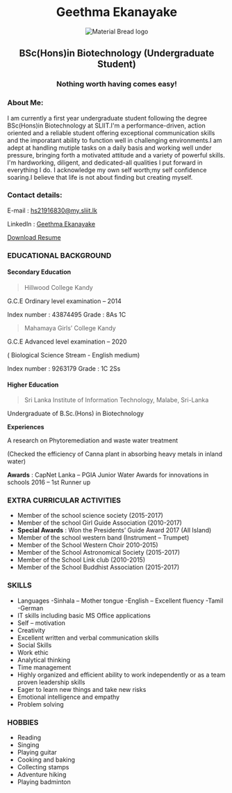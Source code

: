 <h1 align="center"> Geethma Ekanayake </h1> 

<p align="center">
   <img src="https://user-images.githubusercontent.com/91940743/136074198-c5d51116-0920-42a8-895f-efec778399e8.jpg" alt="Material Bread logo"> 
   </p>

<h2 align="center"> BSc(Hons)in Biotechnology (Undergraduate Student) </h2> 

<h3 align="center"> Nothing worth having comes easy! </h3>

### About Me: 

I am currently a first year undergraduate student following the degree BSc(Hons)in Biotechnology at SLIIT.I'm a performance-driven, action oriented and a reliable student offering exceptional communication skills and the imporatant ability to function well in challenging environments.I am adept at handling mutiple tasks on a daily basis and working well under pressure, bringing forth a motivated attitude and a variety of powerful skills. I'm hardworking, diligent, and dedicated-all qualities l put forward in everything I do. I acknowledge my own self worth;my self confidence soaring.I believe that life is not about finding but creating myself.

### Contact details:

E-mail : [hs21916830@my.sliit.lk](mailto:hs21916830@my.sliit.lk) 

LinkedIn : [Geethma Ekanayake](https://www.linkedin.com/in/geethma-ekanayake-769792218/?originalSubdomain=lk)

[Download Resume](https://drive.google.com/file/d/1Lsy_CUizUSAFRKAYa1Dj-mQid9H-oz0C/view?usp=sharing)

### EDUCATIONAL BACKGROUND

#### Secondary Education 

> Hillwood College Kandy

   G.C.E Ordinary level examination – 2014

   Index number : 43874495 Grade : 8As 1C

> Mahamaya Girls’ College Kandy

   G.C.E Advanced level examination – 2020

   ( Biological Science Stream - English medium)

   Index number : 9263179 Grade : 1C 2Ss

#### Higher Education

> Sri Lanka Institute of Information Technology, Malabe, Sri-Lanka 

  Undergraduate of B.Sc.(Hons) in Biotechnology

**Experiences**

 A research on Phytoremediation and waste water treatment

(Checked the efficiency of Canna plant in absorbing heavy metals in inland water)

**Awards** : CapNet Lanka – PGIA Junior Water Awards for innovations in schools 2016 – 1st Runner up

### EXTRA CURRICULAR ACTIVITIES

* Member of the school science society (2015-2017)
* Member of the school Girl Guide Association (2010-2017)
* **Special Awards** : Won the Presidents’ Guide Award 2017 (All Island)
* Member of the school western band (Instrument – Trumpet)
* Member of the School Western Choir 2010-2015)
* Member of the School Astronomical Society (2015-2017)
* Member of the School Link club (2010-2015)
* Member of the School Buddhist Association (2015-2017)

### SKILLS

* Languages
-Sinhala – Mother tongue
-English – Excellent fluency
-Tamil
-German
* IT skills including basic MS Office applications
* Self – motivation
* Creativity
* Excellent written and verbal communication skills
* Social Skills
* Work ethic
* Analytical thinking
* Time management
* Highly organized and efficient ability to work
 independently or as a team proven leadership skills
* Eager to learn new things and take new risks
* Emotional intelligence and empathy
* Problem solving

### HOBBIES

 * Reading
 * Singing
 * Playing guitar
 * Cooking and baking
 * Collecting stamps
 * Adventure hiking
 * Playing badminton
 
 



